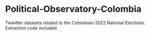 # Political-Observatory-Colombia
Twwitter datasets related to the Colombian 2022 National Elections. Extraction code included.

